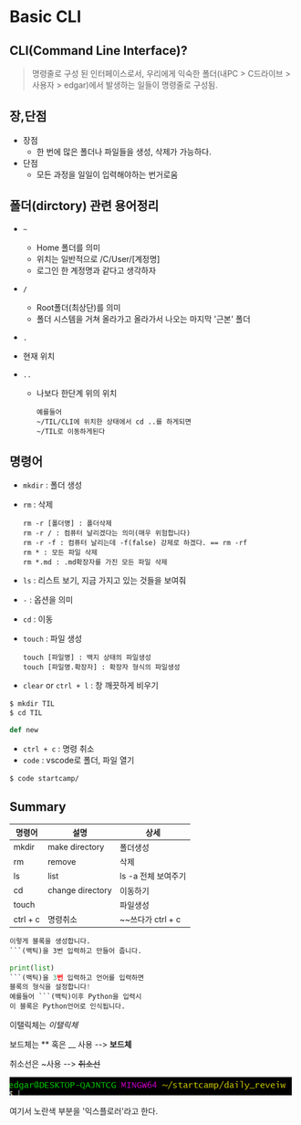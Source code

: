 # Basic CLI

## CLI(Command Line Interface)?

> 명령줄로 구성 된 인터페이스로서, 우리에게 익숙한 폴더(내PC > C드라이브 > 사용자 > edgar)에서 발생하는 일들이 명령줄로 구성됨.

## 장,단점

- 장점
  - 한 번에 많은 폴더나 파일들을 생성, 삭제가 가능하다.
- 단점
  - 모든 과정을 일일이 입력해야하는 번거로움

## 폴더(dirctory) 관련 용어정리

- `~`
  - Home 폴더를 의미
  - 위치는 일반적으로 /C/User/[계정명]
  - 로그인 한 계정명과 같다고 생각하자
- `/`
  - Root폴더(최상단)를 의미
  - 폴더 시스템을 거쳐 올라가고 올라가서 나오는 마지막 '근본' 폴더
- `.`
  
- 현재 위치
  
- `..`

  - 나보다 한단계 위의 위치

    ```
    예를들어 
    ~/TIL/CLI에 위치한 상태에서 cd ..를 하게되면
    ~/TIL로 이동하게된다
    ```

    

## 명령어

- `mkdir` : 폴더 생성

- `rm` : 삭제

  ```
  rm -r [폴더명] : 폴더삭제
  rm -r / : 컴퓨터 날리겠다는 의미(매우 위험합니다)
  rm -r -f : 컴퓨터 날리는데 -f(false) 강제로 하겠다. == rm -rf
  rm * : 모든 파일 삭제
  rm *.md : .md확장자를 가진 모든 파일 삭제
  ```

- `ls` : 리스트 보기, 지금 가지고 있는 것들을 보여줘

- `-`  : 옵션을 의미

- `cd` : 이동

- `touch` : 파일 생성

  ```
  touch [파일명] : 백지 상태의 파일생성
  touch [파일명.확장자] : 확장자 형식의 파일생성
  ```

- `clear` or `ctrl + l` : 창 깨끗하게 비우기

```
$ mkdir TIL
$ cd TIL
```

```python
def new
```

- `ctrl + c` : 명령 취소
- `code` : vscode로 폴더, 파일 열기

```
$ code startcamp/
```





## Summary

| 명령어   | 설명             | 상세                |
| -------- | ---------------- | ------------------- |
| mkdir    | make directory   | 폴더생성            |
| rm       | remove           | 삭제                |
| ls       | list             | ls -a 전체 보여주기 |
| cd       | change directory | 이동하기            |
| touch    |                  | 파일생성            |
| ctrl + c | 명령취소         | ~~쓰다가 ctrl + c   |

```
이렇게 블록을 생성합니다.
​```(백틱)을 3번 입력하고 만들어 줍니다.
```

```python
print(list)
​```(백틱)을 3번 입력하고 언어를 입력하면
블록의 형식을 설정합니다!
예를들어 ```(백틱)이후 Python을 입력시
이 블록은 Python언어로 인식됩니다.
```

이탤릭체는 *이탤릭체*

보드체는 ** 혹은 __ 사용 --> __보드체__

취소선은 ~사용 --> ~~취소선~~

![image-20210116180205537](01_basic.assets/image-20210116180205537.png)

여기서 노란색 부분을 '익스플로러'라고 한다.

